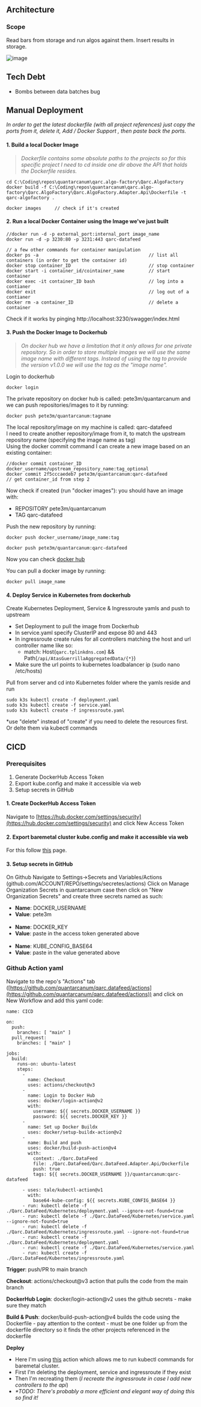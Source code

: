 ## Architecture
### Scope
Read bars from storage and run algos against them. Insert results in storage.

![image](https://user-images.githubusercontent.com/5879344/229288599-a9576e0d-94d4-4e7c-99fa-b374a4deec26.png)


## Tech Debt

 - Bombs between data batches bug
 

## Manual Deployment

_In order to get the latest dockerfile (with all project references) just copy the ports from it, delete it, Add / Docker Support , then paste back the ports._

#### 1. Build a local Docker Image
>_Dockerfile contains some absolute paths to the projects so for this specific project I need to cd inside one dir above the API that holds the Dockerfile resides._
```
cd C:\Coding\repos\quantarcanum\qarc.algo-factory\Qarc.AlgoFactory  
docker build -f C:\Coding\repos\quantarcanum\qarc.algo-factory\Qarc.AlgoFactory\Qarc.AlgoFactory.Adapter.Api\Dockerfile -t qarc-algofactory .

docker images     // check if it's created
```

#### 2. Run a local Docker Container using the Image we've just built
``` 
//docker run -d -p external_port:internal_port image_name
docker run -d -p 3230:80 -p 3231:443 qarc-datafeed

// a few other commands for container manipulation
docker ps -a                                         // list all containers (in order to get the container id)
docker stop container_ID                             // stop container
docker start -i container_id/cointainer_name         // start container
docker exec -it container_ID bash                    // log into a contianer
docker exit                                          // log out of a contianer
docker rm -a container_ID                            // delete a container
```
Check if it works by pinging http://localhost:3230/swagger/index.html

#### 3. Push the Docker Image to Dockerhub
>_On docker hub we have a limitation that it only allows for one private repository. So in order to store multiple images we will use the same image name with different tags. Instead of using the tag to provide the version v1.0.0 we will use the tag as the "image name"._

Login to dockerhub
```
docker login
```
The private repository on docker hub is called: pete3m/quantarcanum and we can push repositories/images to it by running:
``` 
docker push pete3m/quantarcanum:tagname
``` 
The local repository/image on my machine is called: qarc-datafeed
<br>I need to create another repository/image from it, to match the upstream repository name (specifying the image name as tag) 
<br>Using the docker commit command I can create a new image based on an existing container: 
``` 
//docker commit container_ID docker_username/upstream_repository_name:tag_optional
docker commit 2f5cccaedeb7 pete3m/quantarcanum:qarc-datafeed                   // get container_id from step 2
``` 
Now check if created (run "docker images"): you should have an image with: 
- REPOSITORY pete3m/quantarcanum 
- TAG qarc-datafeed

Push the new repository by running: 
``` 
docker push docker_username/image_name:tag

docker push pete3m/quantarcanum:qarc-datafeed
```  
Now you can check [docker hub](https://hub.docker.com/repository/docker/pete3m/quantarcanum/general) 

You can pull a docker image by running:
``` 
docker pull image_name
```  

#### 4. Deploy Service in Kubernetes from dockerhub

Create Kubernetes Deployment, Service & Ingressroute yamls and push to upstream
 - Set Deployment to pull the image from Dockerhub
 - In service.yaml specify ClusterIP and expose 80 and 443
 - In ingressroute create rules for all controllers matching the host and url controller name like so:  
   - match: Host(`qarc.tplinkdns.com`) && Path(`/api/AtasGuerrillaAggregatedData/{*}`)
 - Make sure the url points to kubernetes loadbalancer ip (sudo nano /etc/hosts)

Pull from server and cd into Kubernetes folder where the yamls reside and run
 
 ```
sudo k3s kubectl create -f deployment.yaml
sudo k3s kubectl create -f service.yaml
sudo k3s kubectl create -f ingressroute.yaml
 ```
 *use "delete" instead of "create" if you need to delete the resources first. Or delte them via kubectl commands
 

## CICD

### Prerequisites
1. Generate DockerHub Access Token
1. Export kube.config and make it accessible via web
1. Setup secrets in GitHub

#### 1. Create DockerHub Access Token
Navigate to [https://hub.docker.com/settings/security](https://hub.docker.com/settings/security) and click New Access Token

#### 2. Export baremetal cluster kube.config and make it accessible via web
For this follow [this](https://dev.azure.com/piticasr/Kubernetes/_wiki/wikis/Kubernetes.wiki/198/-1.2-k3s-Install-Expose-Kube.config) page.

#### 3. Setup secrets in GitHub
On Github Navigate to Settings->Secrets and Variables/Actions (github.com/ACCOUNT/REPO/settings/secretes/actions) 
Click on Manage Organization Secrets in quantarcanum case then click on "New Organization Secrets" and create three secrets named as such:

- **Name**: DOCKER_USERNAME 
- **Value**: pete3m
<br><br>
- **Name**: DOCKER_KEY
- **Value**: paste in the access token generated above
<br><br>
- **Name**: KUBE_CONFIG_BASE64
- **Value**: paste in the value generated above

### Github Action yaml
Navigate to the repo's "Actions" tab ([https://github.com/quantarcanum/qarc.datafeed/actions](https://github.com/quantarcanum/qarc.datafeed/actions)) and click on New Workflow and add this yaml code:
```
name: CICD

on:
  push:
    branches: [ "main" ]
  pull_request:
    branches: [ "main" ]

jobs:
  build:
    runs-on: ubuntu-latest
    steps:
      -
        name: Checkout
        uses: actions/checkout@v3
      -
        name: Login to Docker Hub
        uses: docker/login-action@v2
        with:
          username: ${{ secrets.DOCKER_USERNAME }}
          password: ${{ secrets.DOCKER_KEY }}
      -
        name: Set up Docker Buildx
        uses: docker/setup-buildx-action@v2
      -
        name: Build and push
        uses: docker/build-push-action@v4
        with:
          context: ./Qarc.DataFeed
          file: ./Qarc.DataFeed/Qarc.DataFeed.Adapter.Api/Dockerfile
          push: true
          tags: ${{ secrets.DOCKER_USERNAME }}/quantarcanum:qarc-datafeed

      - uses: tale/kubectl-action@v1
        with:
          base64-kube-config: ${{ secrets.KUBE_CONFIG_BASE64 }}
      - run: kubectl delete -f ./Qarc.DataFeed/Kubernetes/deployment.yaml --ignore-not-found=true
      - run: kubectl delete -f ./Qarc.DataFeed/Kubernetes/service.yaml --ignore-not-found=true
      - run: kubectl delete -f ./Qarc.DataFeed/Kubernetes/ingressroute.yaml --ignore-not-found=true
      - run: kubectl create -f ./Qarc.DataFeed/Kubernetes/deployment.yaml
      - run: kubectl create -f ./Qarc.DataFeed/Kubernetes/service.yaml
      - run: kubectl create -f ./Qarc.DataFeed/Kubernetes/ingressroute.yaml
```
**Trigger**: push/PR to main branch<br>

**Checkout**: actions/checkout@v3 action that pulls the code from the main branch<br>

**DockerHub Login**: docker/login-action@v2 uses the github secrets - make sure they match <br>

**Build & Push**: docker/build-push-action@v4 builds the code using the Dockerfile - pay attention to the context - must be one folder up from the dockerfile directory so it finds the other projects referenced in the dockerfile<br>

**Deploy** 
- Here I'm using [this](https://github.com/tale/kubectl-action) action which allows me to run kubectl commands for baremetal cluster.
- First I'm deleting the deployment, service and ingressroute if they exist
- Then I'm recreating them (_I recreate the ingressroute in case I add new controllers to the api_)<br>
- _*TODO: There's probably a more efficient and elegant way of doing this so find it!_
